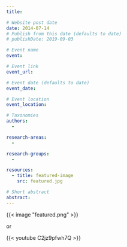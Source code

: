 ```yaml
---
title:

# Website post date
date: 2014-07-14
# Publish from this date (defaults to date)
# publishDate: 2019-09-03

# Event name
event:

# Event link
event_url:

# Event date (defaults to date)
event_date:

# Event location
event_location:

# Taxonomies
authors:
  -

research-areas:
  -

research-groups:
  -

resources:
  - title: featured-image
    src: featured.jpg

# Short abstract
abstract:    
---
```


{{< image "featured.png" >}}

or

{{< youtube C2jz9pfwh7Q >}}
